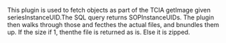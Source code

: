 This plugin is used to fetch objects as part of the TCIA getImage given seriesInstanceUID.The SQL query returns SOPInstanceUIDs. The plugin then walks through those and fecthes the actual files, and bnundles them up. If the size if 1, thenthe file is returned as is. Else it is zipped.
